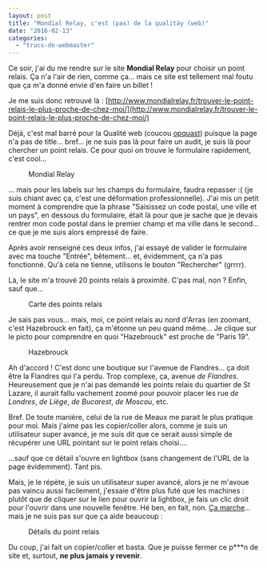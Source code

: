 ```yaml
---
layout: post
title: "Mondial Relay, c'est (pas) de la qualitäy (web)"
date: "2016-02-13"
categories: 
  - "trucs-de-webmaster"
---
```


Ce soir, j'ai du me rendre sur le site **Mondial Relay** pour choisir un point relais. Ça n'a l'air de rien, comme ça... mais ce site est tellement mal foutu que ça m'a donné envie d'en faire un billet !

Je me suis donc retrouvé là : [http://www.mondialrelay.fr/trouver-le-point-relais-le-plus-proche-de-chez-moi/](http://www.mondialrelay.fr/trouver-le-point-relais-le-plus-proche-de-chez-moi/)

Déjà, c'est mal barré pour la Qualité web (coucou [opquast](http://opquast.com/fr/)) puisque la page n'a pas de title... bref... je ne suis pas là pour faire un audit, je suis là pour chercher un point relais. Ce pour quoi on trouve le formulaire rapidement, c'est cool...

<figure style="width:1030px">
	<img src="/images/Capture-décran-2016-02-13-22.38.23.png" alt="">
	<figcaption>Mondial Relay</figcaption>
</figure>

... mais pour les labels sur les champs du formulaire, faudra repasser :( (je suis chiant avec ça, c'est une déformation professionnelle). J'ai mis un petit moment à comprendre que la phrase "Saisissez un code postal, une ville et un pays", en dessous du formulaire, était là pour que je sache que je devais rentrer mon code postal dans le premier champ et ma ville dans le second... ce que je me suis alors empressé de faire.

Après avoir renseigné ces deux infos, j'ai essayé de valider le formulaire avec ma touche "Entrée", bêtement... et, évidemment, ça n'a pas fonctionné. Qu'à cela ne tienne, utilisons le bouton "Rechercher" (grrrr).

Là, le site m'a trouvé 20 points relais à proximité. C'pas mal, non ? Enfin, sauf que...

<figure style="width:650px">
	<img src="/images/Capture-décran-2016-02-13-22.43.26.png" alt="">
	<figcaption>Carte des points relais</figcaption>
</figure>

Je sais pas vous... mais, moi, ce point relais au nord d'Arras (en zoomant, c'est Hazebrouck en fait), ça m'étonne un peu quand même... Je clique sur le picto pour comprendre en quoi "Hazebrouck" est proche de "Paris 19".

<figure style="width:1030px">
	<img src="/images/Capture-décran-2016-02-13-22.46.06.png" alt="">
	<figcaption>Hazebrouck</figcaption>
</figure>

Ah d'accord ! C'est donc une boutique sur l'avenue de Flandres... ça doit être la Flandres qui l'a perdu. Trop complexe, ça, avenue _de Flandres_. Heureusement que je n'ai pas demandé les points relais du quartier de St Lazare, il aurait fallu vachement zoomé pour pouvoir placer les rue _de Londres_, _de Liège_, _de Bucarest_, _de Moscou_, etc.

Bref. De toute manière, celui de la rue de Meaux me parait le plus pratique pour moi. Mais j'aime pas les copier/coller alors, comme je suis un utilisateur super avancé, je me suis dit que ce serait aussi simple de récupérer une URL pointant sur le point relais choisi....

...sauf que ce détail s'ouvre en lightbox (sans changement de l'URL de la page évidemment). Tant pis.

Mais, je le répète, je suis un utilisateur super avancé, alors je ne m'avoue pas vaincu aussi facilement, j'essaie d'être plus futé que les machines : plutôt que de cliquer sur le lien pour ouvrir la lightbox, je fais un clic droit pour l'ouvrir dans une nouvelle fenêtre. Hé ben, en fait, non. [Ça marche](http://www.mondialrelay.fr/_mvc/fr-FR/PointCollecteLivraison/DetailJson?codePays=FR&numero=15881)... mais je ne suis pas sur que ça aide beaucoup :

<figure style="width:1030px">
	<img src="/images/Capture-décran-2016-02-13-22.54.46.png" alt="">
	<figcaption>Détails du point relais</figcaption>
</figure>

Du coup, j'ai fait un copier/coller et basta. Que je puisse fermer ce p\*\*\*n de site et, surtout, **ne plus jamais y revenir**.
